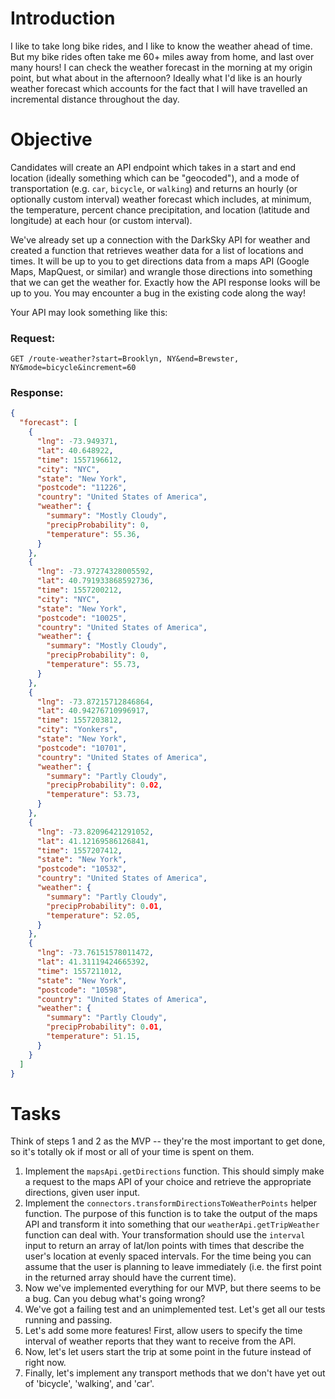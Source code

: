 # Introduction

I like to take long bike rides, and I like to know the weather ahead of time. But my bike rides often take me 60+ miles away from home, and last over many hours! I can check the weather forecast in the morning at my origin point, but what about in the afternoon? Ideally what I'd like is an hourly weather forecast which accounts for the fact that I will have travelled an incremental distance throughout the day.

# Objective

Candidates will create an API endpoint which takes in a start and end location (ideally something which can be "geocoded"), and a mode of transportation (e.g. `car`, `bicycle`, or `walking`) and returns an hourly (or optionally custom interval) weather forecast which includes, at minimum, the temperature, percent chance precipitation, and location (latitude and longitude) at each hour (or custom interval).

We've already set up a connection with the DarkSky API for weather and created a function that retrieves weather data for a list of locations and times. It will be up to you to get directions data from a maps API (Google Maps, MapQuest, or similar) and wrangle those directions into something that we can get the weather for. Exactly how the API response looks will be up to you. You may encounter a bug in the existing code along the way!

Your API may look something like this:
### Request:
`GET /route-weather?start=Brooklyn, NY&end=Brewster, NY&mode=bicycle&increment=60`
### Response:
```json
{
  "forecast": [
    {
      "lng": -73.949371,
      "lat": 40.648922,
      "time": 1557196612,
      "city": "NYC",
      "state": "New York",
      "postcode": "11226",
      "country": "United States of America",
      "weather": {
        "summary": "Mostly Cloudy",
        "precipProbability": 0,
        "temperature": 55.36,
      }
    },
    {
      "lng": -73.97274328005592,
      "lat": 40.791933868592736,
      "time": 1557200212,
      "city": "NYC",
      "state": "New York",
      "postcode": "10025",
      "country": "United States of America",
      "weather": {
        "summary": "Mostly Cloudy",
        "precipProbability": 0,
        "temperature": 55.73,
      }
    },
    {
      "lng": -73.87215712846864,
      "lat": 40.94276710996917,
      "time": 1557203812,
      "city": "Yonkers",
      "state": "New York",
      "postcode": "10701",
      "country": "United States of America",
      "weather": {
        "summary": "Partly Cloudy",
        "precipProbability": 0.02,
        "temperature": 53.73,
      }
    },
    {
      "lng": -73.82096421291052,
      "lat": 41.12169586126841,
      "time": 1557207412,
      "state": "New York",
      "postcode": "10532",
      "country": "United States of America",
      "weather": {
        "summary": "Partly Cloudy",
        "precipProbability": 0.01,
        "temperature": 52.05,
      }
    },
    {
      "lng": -73.76151578011472,
      "lat": 41.31119424665392,
      "time": 1557211012,
      "state": "New York",
      "postcode": "10598",
      "country": "United States of America",
      "weather": {
        "summary": "Partly Cloudy",
        "precipProbability": 0.01,
        "temperature": 51.15,
      }
    }
  ]
}
```

# Tasks
Think of steps 1 and 2 as the MVP -- they're the most important to get done, so it's totally ok if most or all of your time is spent on them.
1. Implement the `mapsApi.getDirections` function. This should simply make a request to the maps API of your choice and retrieve the appropriate directions, given user input.
2. Implement the `connectors.transformDirectionsToWeatherPoints` helper function. The purpose of this function is to take the output of the maps API and transform it into something that our `weatherApi.getTripWeather` function can deal with. Your transformation should use the `interval` input to return an array of lat/lon points with times that describe the user's location at evenly spaced intervals. For the time being you can assume that the user is planning to leave immediately (i.e. the first point in the returned array should have the current time).
3. Now we've implemented everything for our MVP, but there seems to be a bug. Can you debug what's going wrong?
4. We've got a failing test and an unimplemented test. Let's get all our tests running and passing.
5. Let's add some more features! First, allow users to specify the time interval of weather reports that they want to receive from the API.
6. Now, let's let users start the trip at some point in the future instead of right now.
7. Finally, let's implement any transport methods that we don't have yet out of 'bicycle', 'walking', and 'car'.
